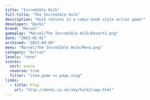```yaml
---
title: "Incredible Hulk"
full-title: "The Incredible Hulk"
description: "Hulk returns in a comic-book style action game!"
developer: "Denki"
brand: "Marvel"
gameplay: "Marvel/The Incredible Hulk/Desert1.png"
date: "2003-01-01"
archived: "2023-09-09"
menu: "Marvel/The Incredible Hulk/Menu.png"
category: "Action"
levels: "none"
scores:
  sort: score
  reverse: true
  filter: "item.game == page.slug"
links:
  - title: Play
    url: "http://denki.co.uk/sky/hulk2/app.html"
---
```

